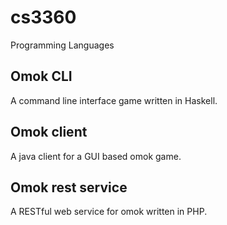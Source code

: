 # cs3360
Programming Languages

## Omok CLI
A command line interface game written in Haskell.

## Omok client
A java client for a GUI based omok game.

## Omok rest service
A RESTful web service for omok written in PHP.
